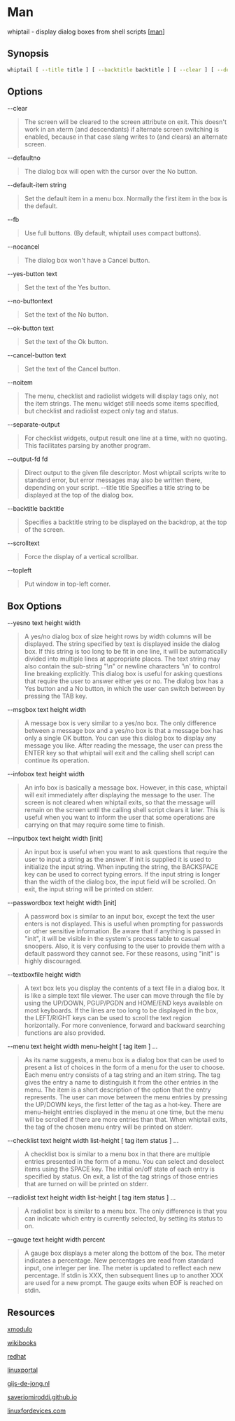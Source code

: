 # Man

whiptail - display dialog boxes from shell scripts [[man](https://linux.die.net/man/1/whiptail)]

## Synopsis

```sh
whiptail [ --title title ] [ --backtitle backtitle ] [ --clear ] [ --default-item string ] [ --defaultno ] [ --fb ] [ --nocancel ] [ --yes-button text ] [ --no-button text ] [ --ok-button text ] [ --cancel-button text ] [ --noitem [ ] --output-fd fd ] [ --separate-output ] [ --scrolltext ] [ --topleft ] box-options
```

## Options

--clear

> The screen will be cleared to the screen attribute on exit. This doesn't work in an xterm (and descendants) if alternate screen switching is enabled, because in that case slang writes to (and clears) an alternate screen.

--defaultno

> The dialog box will open with the cursor over the No button.

--default-item string

> Set the default item in a menu box. Normally the first item in the box is the default.

--fb

> Use full buttons. (By default, whiptail uses compact buttons).

--nocancel

> The dialog box won't have a Cancel button.

--yes-button text

> Set the text of the Yes button.

--no-buttontext

> Set the text of the No button.

--ok-button text

> Set the text of the Ok button.

--cancel-button text

> Set the text of the Cancel button.

--noitem

> The menu, checklist and radiolist widgets will display tags only, not the item strings. The menu widget still needs some items specified, but checklist and radiolist expect only tag and status.

--separate-output

> For checklist widgets, output result one line at a time, with no quoting. This facilitates parsing by another program.

--output-fd fd

> Direct output to the given file descriptor. Most whiptail scripts write to standard error, but error messages may also be written there, depending on your script.
> --title title
> Specifies a title string to be displayed at the top of the dialog box.

--backtitle backtitle

> Specifies a backtitle string to be displayed on the backdrop, at the top of the screen.

--scrolltext

> Force the display of a vertical scrollbar.

--topleft

> Put window in top-left corner.

## Box Options

--yesno text height width

> A yes/no dialog box of size height rows by width columns will be displayed. The string specified by text is displayed inside the dialog box. If this string is too long to be fit in one line, it will be automatically divided into multiple lines at appropriate places. The text string may also contain the sub-string "\n" or newline characters '\n' to control line breaking explicitly. This dialog box is useful for asking questions that require the user to answer either yes or no. The dialog box has a Yes button and a No button, in which the user can switch between by pressing the TAB key.

--msgbox text height width

> A message box is very similar to a yes/no box. The only difference between a message box and a yes/no box is that a message box has only a single OK button. You can use this dialog box to display any message you like. After reading the message, the user can press the ENTER key so that whiptail will exit and the calling shell script can continue its operation.

--infobox text height width

> An info box is basically a message box. However, in this case, whiptail will exit immediately after displaying the message to the user. The screen is not cleared when whiptail exits, so that the message will remain on the screen until the calling shell script clears it later. This is useful when you want to inform the user that some operations are carrying on that may require some time to finish.

--inputbox text height width [init]

> An input box is useful when you want to ask questions that require the user to input a string as the answer. If init is supplied it is used to initialize the input string. When inputing the string, the BACKSPACE key can be used to correct typing errors. If the input string is longer than the width of the dialog box, the input field will be scrolled. On exit, the input string will be printed on stderr.

--passwordbox text height width [init]

> A password box is similar to an input box, except the text the user enters is not displayed. This is useful when prompting for passwords or other sensitive information. Be aware that if anything is passed in "init", it will be visible in the system's process table to casual snoopers. Also, it is very confusing to the user to provide them with a default password they cannot see. For these reasons, using "init" is highly discouraged.

--textboxfile height width

> A text box lets you display the contents of a text file in a dialog box. It is like a simple text file viewer. The user can move through the file by using the UP/DOWN, PGUP/PGDN and HOME/END keys available on most keyboards. If the lines are too long to be displayed in the box, the LEFT/RIGHT keys can be used to scroll the text region horizontally. For more convenience, forward and backward searching functions are also provided.

--menu text height width menu-height [ tag item ] ...

> As its name suggests, a menu box is a dialog box that can be used to present a list of choices in the form of a menu for the user to choose. Each menu entry consists of a tag string and an item string. The tag gives the entry a name to distinguish it from the other entries in the menu. The item is a short description of the option that the entry represents. The user can move between the menu entries by pressing the UP/DOWN keys, the first letter of the tag as a hot-key. There are menu-height entries displayed in the menu at one time, but the menu will be scrolled if there are more entries than that. When whiptail exits, the tag of the chosen menu entry will be printed on stderr.

--checklist text height width list-height [ tag item status ] ...

> A checklist box is similar to a menu box in that there are multiple entries presented in the form of a menu. You can select and deselect items using the SPACE key. The initial on/off state of each entry is specified by status. On exit, a list of the tag strings of those entries that are turned on will be printed on stderr.

--radiolist text height width list-height [ tag item status ] ...

> A radiolist box is similar to a menu box. The only difference is that you can indicate which entry is currently selected, by setting its status to on.

--gauge text height width percent

> A gauge box displays a meter along the bottom of the box. The meter indicates a percentage. New percentages are read from standard input, one integer per line. The meter is updated to reflect each new percentage. If stdin is XXX, then subsequent lines up to another XXX are used for a new prompt. The gauge exits when EOF is reached on stdin.

## Resources

[xmodulo](https://www.xmodulo.com/create-dialog-boxes-interactive-shell-script.html)

[wikibooks](https://en.wikibooks.org/wiki/Bash_Shell_Scripting/Whiptail)

[redhat](https://www.redhat.com/sysadmin/use-whiptail)

[linuxportal](https://en.linuxportal.info/tutorials/programming/shell-scripts/managing-dialog-boxes/getting-to-know-the-whiptail-dialog-program)

[gijs-de-jong.nl](https://gijs-de-jong.nl/posts/pretty-dialog-boxes-for-your-shell-scripts-using-whiptail/)

[saveriomiroddi.github.io](https://saveriomiroddi.github.io/Shell-scripting-adventures-part-3/)

[linuxfordevices.com](https://www.linuxfordevices.com/tutorials/shell-script/interactive-shell-scripts-whiptail)
